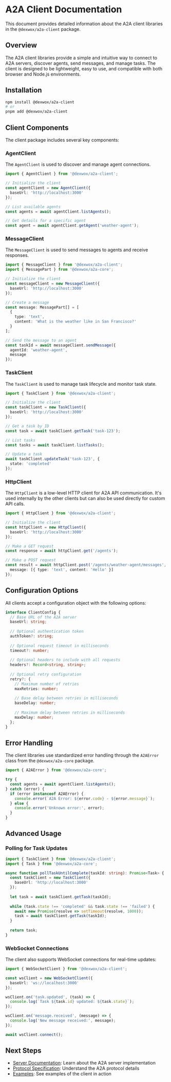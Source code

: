 # A2A Client Documentation

This document provides detailed information about the A2A client libraries in the `@dexwox/a2a-client` package.

## Overview

The A2A client libraries provide a simple and intuitive way to connect to A2A servers, discover agents, send messages, and manage tasks. The client is designed to be lightweight, easy to use, and compatible with both browser and Node.js environments.

## Installation

```bash
npm install @dexwox/a2a-client
# or
pnpm add @dexwox/a2a-client
```

## Client Components

The client package includes several key components:

### AgentClient

The `AgentClient` is used to discover and manage agent connections.

```typescript
import { AgentClient } from '@dexwox/a2a-client';

// Initialize the client
const agentClient = new AgentClient({
  baseUrl: 'http://localhost:3000'
});

// List available agents
const agents = await agentClient.listAgents();

// Get details for a specific agent
const agent = await agentClient.getAgent('weather-agent');
```

### MessageClient

The `MessageClient` is used to send messages to agents and receive responses.

```typescript
import { MessageClient } from '@dexwox/a2a-client';
import { MessagePart } from '@dexwox/a2a-core';

// Initialize the client
const messageClient = new MessageClient({
  baseUrl: 'http://localhost:3000'
});

// Create a message
const message: MessagePart[] = [
  {
    type: 'text',
    content: 'What is the weather like in San Francisco?'
  }
];

// Send the message to an agent
const taskId = await messageClient.sendMessage({
  agentId: 'weather-agent',
  message
});
```

### TaskClient

The `TaskClient` is used to manage task lifecycle and monitor task state.

```typescript
import { TaskClient } from '@dexwox/a2a-client';

// Initialize the client
const taskClient = new TaskClient({
  baseUrl: 'http://localhost:3000'
});

// Get a task by ID
const task = await taskClient.getTask('task-123');

// List tasks
const tasks = await taskClient.listTasks();

// Update a task
await taskClient.updateTask('task-123', {
  state: 'completed'
});
```

### HttpClient

The `HttpClient` is a low-level HTTP client for A2A API communication. It's used internally by the other clients but can also be used directly for custom API calls.

```typescript
import { HttpClient } from '@dexwox/a2a-client';

// Initialize the client
const httpClient = new HttpClient({
  baseUrl: 'http://localhost:3000'
});

// Make a GET request
const response = await httpClient.get('/agents');

// Make a POST request
const result = await httpClient.post('/agents/weather-agent/messages', {
  message: [{ type: 'text', content: 'Hello' }]
});
```

## Configuration Options

All clients accept a configuration object with the following options:

```typescript
interface ClientConfig {
  // Base URL of the A2A server
  baseUrl: string;
  
  // Optional authentication token
  authToken?: string;
  
  // Optional request timeout in milliseconds
  timeout?: number;
  
  // Optional headers to include with all requests
  headers?: Record<string, string>;
  
  // Optional retry configuration
  retry?: {
    // Maximum number of retries
    maxRetries: number;
    
    // Base delay between retries in milliseconds
    baseDelay: number;
    
    // Maximum delay between retries in milliseconds
    maxDelay: number;
  };
}
```

## Error Handling

The client libraries use standardized error handling through the `A2AError` class from the `@dexwox/a2a-core` package.

```typescript
import { A2AError } from '@dexwox/a2a-core';

try {
  const agents = await agentClient.listAgents();
} catch (error) {
  if (error instanceof A2AError) {
    console.error(`A2A Error: ${error.code} - ${error.message}`);
  } else {
    console.error('Unknown error:', error);
  }
}
```

## Advanced Usage

### Polling for Task Updates

```typescript
import { TaskClient } from '@dexwox/a2a-client';
import { Task } from '@dexwox/a2a-core';

async function pollTaskUntilComplete(taskId: string): Promise<Task> {
  const taskClient = new TaskClient({
    baseUrl: 'http://localhost:3000'
  });
  
  let task = await taskClient.getTask(taskId);
  
  while (task.state !== 'completed' && task.state !== 'failed') {
    await new Promise(resolve => setTimeout(resolve, 1000));
    task = await taskClient.getTask(taskId);
  }
  
  return task;
}
```

### WebSocket Connections

The client also supports WebSocket connections for real-time updates:

```typescript
import { WebSocketClient } from '@dexwox/a2a-client';

const wsClient = new WebSocketClient({
  baseUrl: 'ws://localhost:3000'
});

wsClient.on('task.updated', (task) => {
  console.log(`Task ${task.id} updated: ${task.state}`);
});

wsClient.on('message.received', (message) => {
  console.log('New message received:', message);
});

await wsClient.connect();
```

## Next Steps

- [Server Documentation](./server.md): Learn about the A2A server implementation
- [Protocol Specification](./protocol.md): Understand the A2A protocol details
- [Examples](../examples/README.md): See examples of the client in action

